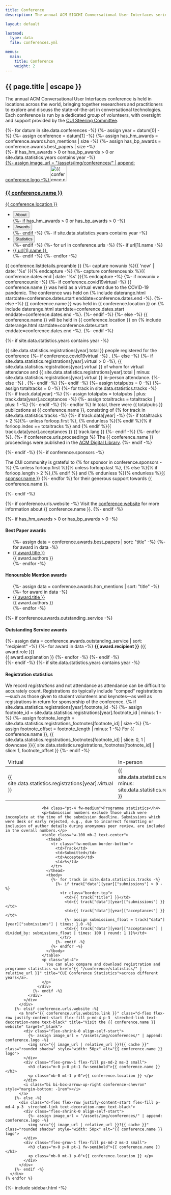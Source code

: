 ```yaml
---
title: Conference
description: The annual ACM SIGCHI Conversational User Interfaces series.

layout: default

lastmod: 
  type: data
  file: conferences.yml

menus:
  main:
    title: Conference
    weight: 2
---
```


<section>
  <article class="flex-grow-1 p-md-4 p-3">
    <h2 class="fw-semibold mb-2 m-0 p-0">{{ page.title | escape }}</h2>
    <p>
      The annual ACM Conversational User Interfaces conference is held in locations across the world, bringing together researchers and practitioners to explore and discuss the state-of-the-art in conversational technologies. Each conference is run by a dedicated group of volunteers, with oversight and support provided by the <a href="{{ "/sc/" | relative_url }}">CUI Steering Committee</a>.
    </p>
  </article>
  <div class="flex-grow-1 d-inline-flex flex-column text-start justify-content-center align-items-center mx-auto accordion accordion-flush conference-list w-100" id="conferenceList">
    {%- for datum in site.data.conferences -%}
      {%- assign year = datum[0] -%}
      {%- assign conference = datum[1] -%}
      {%- assign has_hm_awards = conference.awards.hon_mentions | size -%}
      {%- assign has_bp_awards = conference.awards.best_papers | size -%}
      <div class="d-flex flex-column w-100 accordion-item conference-year">
        {%- if has_hm_awards > 0 or has_bp_awards > 0 or site.data.statistics.years contains year -%}
          <a href="#conference-{{ year }}" data-bs-toggle="collapse" role="button" aria-expanded="false" aria-controls="conference-{{ conference-year}}" class="d-flex flex-row justify-content-start flex-fill p-md-4 p-3  streched-link text-decoration-none text-black">
            <div class="flex-shrink-0 align-self-start">
              {%- assign image_url = "/assets/img/conferences/" | append: conference.logo -%}
              <img src="{{ image_url | relative_url }}?{{ cache }}" class="rounded shadow" style="width: 50px" alt="{{ conference.name }} logo">
            </div>
            <div class="flex-grow-1 flex-fill ps-md-2 ms-3 small">
              <h3 class="m-0 p-0 pt-1 fw-semibold">{{ conference.name }}</h3>
              <p class="mb-0 mt-1 p-0">{{ conference.location }} </p>
            </div>
            <i class="bi bi-chevron-compact-right conference-chevron" style="margin-bottom: -1rem"></i>
          </a>
          <div class="accordion-collapse collapse conference-expanded" id="conference-{{ year }}" data-bs-parent="#conferenceList">
            <div class="p-md-4 p-3 d-flex flex-lg-row flex-column overflow-hidden">
              <ul class="nav nav-pills flex-lg-column justify-content-lg-start flex-row justify-content-center mx-lg-0 mx-auto flex-wrap" id="conference-{{ year }}-tab" role="tablist">
                <li class="nav-item mt-lg-2 m-lg-0 m-1">
                  <button class="nav-link active w-100" id="conference-{{ year }}-about-tab" data-bs-toggle="pill" data-bs-target="#conference-{{ year }}-about" type="button" role="tab" aria-controls="conference-{{ year }}-about" aria-selected="true">
                    About
                  </button>
                </li>
                {%- if has_hm_awards > 0 or has_bp_awards > 0 -%}
                  <li class="nav-item mt-lg-2 m-lg-0 m-1">
                    <button class="nav-link w-100" id="conference-{{ year }}-awards-tab" data-bs-toggle="pill" data-bs-target="#conference-{{ year }}-awards" type="button" role="tab" aria-controls="conference-{{ year }}-awards" aria-selected="false">
                      Awards
                    </button>
                  </li>
                {%- endif -%}
                {%- if site.data.statistics.years contains year -%}
                  <li class="nav-item mt-lg-2 m-lg-0 m-1">
                    <button class="nav-link w-100" id="conference-{{ year }}-statistics-tab" data-bs-toggle="pill" data-bs-target="#conference-{{ year }}-statistics" type="button" role="tab" aria-controls="conference-{{ year }}-statistics" aria-selected="false">
                      Statistics
                    </button>
                  </li>
                {%- endif -%}
                {%- for url in conference.urls -%}
                  {%- if url[1].name -%}
                  <li class="nav-item mt-lg-2 m-lg-0 m-1">
                    <a class="nav-link btn w-100 link-primary" href="{{ url[1].link }}" target="_blank">
                      <span>{{ url[1].name }}&nbsp;<i class="bi bi-box-arrow-up-right fs-6"></i></span>
                    </a>
                  </li>
                  {%- endif -%}
                {%- endfor -%}
              </ul>
              <div class="tab-content overflow-x-auto flex-grow-1 ms-lg-4 mt-lg-1 mt-3" id="conference-{{ year }}-tabContent">
                <div class="tab-pane fade show active" id="conference-{{ year }}-about" role="tabpanel" aria-labelledby="conference-{{ year }}-about-tab" tabindex="0">
                  <p>
                    {{ conference.listdetails.preamble }}
                    {%- capture nowunix %}{{ 'now' | date: '%s' }}{% endcapture -%}
                    {%- capture conferenceunix %}{{ conference.dates.end | date: '%s' }}{% endcapture -%}
                    {%- if nowunix > conferenceunix -%}
                      {%- if conference.covid19virtual -%}
                      {{ conference.name }} was held as a virtual event due to the COVID-19 pandemic. The conference was held on {% include daterange.html startdate=conference.dates.start enddate=conference.dates.end -%}.
                      {%- else -%}
                      {{ conference.name }} was held in {{ conference.location }} on {% include daterange.html startdate=conference.dates.start enddate=conference.dates.end -%}.
                      {%- endif -%}
                    {%- else -%}
                      {{ conference.name }} will be held in {{ conference.location }} on {% include daterange.html startdate=conference.dates.start enddate=conference.dates.end -%}.
                    {%- endif -%}
                  </p>
                  {%- if site.data.statistics.years contains year -%}
                    <p>
                      {{ site.data.statistics.registrations[year].total }} people registered for the conference
                      {%- if conference.covid19virtual -%}
                        .
                      {%- else -%}
                        {%- if site.data.statistics.registrations[year].virtual > 0 -%},
                          {{ site.data.statistics.registrations[year].virtual }} of whom for virtual attendance and {{ site.data.statistics.registrations[year].total | minus: site.data.statistics.registrations[year].virtual }} in-person attendance.
                        {%- else -%}
                          .
                        {%- endif -%} 
                      {%- endif -%}
                      {%- assign totalpubs = 0 -%}
                      {%- assign totaltracks = 0 -%}
                      {%- for track in site.data.statistics.tracks -%}
                        {%- if track.data[year] -%}
                          {%- assign totalpubs = totalpubs | plus: track.data[year].acceptances -%}
                          {%- assign totaltracks = totaltracks | plus: 1 -%}
                        {%- endif -%}
                      {%- endfor %}
                      In total, there were {{ totalpubs }} publications at {{ conference.name }}, consisting of 
                      {% for track in site.data.statistics.tracks -%}
                        {%- if track.data[year] -%}
                          {%- if totaltracks > 2 %}{%- unless forloop.first %}, {% endunless %}{% endif %}{% if forloop.index == totaltracks %} and {% endif %}{{ track.data[year].acceptances }} {{ track.lang }}
                        {%- endif -%}
                      {%- endfor %}.
                      {%- if conference.urls.proceedings %}
                        The {{ conference.name }} proceedings were published in the <a href="{{ conference.urls.proceedings.link }}" title="View the proceedings of {{ conference.name }} in the ACM Digital Library" target="_blank">ACM Digital Library</a>.
                      {%- endif -%}
                    </p>
                  {%- endif -%}
                  {%- if conference.sponsors -%}
                    <p>
                      The CUI community is grateful to 
                      {% for sponsor in conference.sponsors -%}
                        {% unless forloop.first %}{% unless forloop.last %}, {% else %}{% if forloop.length > 2 %},{% endif %} and {% endunless %}{% endunless %}<a href="{{ sponsor.link }}" title="Visit the {{ sponsor.name }} website" target="_blank">{{ sponsor.name }}</a>
                      {%- endfor %} for their generous support towards {{ conference.name }}.
                    </p>
                  {%- endif -%}
                  <p>
                    {%- if conference.urls.website -%}
                      Visit the 
                      <a href="{{ conference.urls.website.link }}" title="Visit the {{ conference.name }} website" target="_blank">conference website</a> for more information about {{ conference.name }}.
                    {%- endif -%}
                  </p>
                </div>
                {%- if has_hm_awards > 0 or has_bp_awards > 0 -%}
                <div class="tab-pane fade" id="conference-{{ year }}-awards" role="tabpanel" aria-labelledby="conference-{{ year }}-awards-tab" tabindex="0">
                  <h4 class="fw-medium">Best Paper awards</h4>
                  <ul>
                    {%- assign data = conference.awards.best_papers | sort: "title" -%}
                    {%- for award in data -%}
                      <li><a href="{{ award.dl }}" title="View '{{ award.title | escape }}' in the ACM Digital Library">{{ award.title }}</a><br>{{ award.authors }}</li>
                    {%- endfor -%}
                  </ul>
                  <h4 class="pt-4 fw-medium">Honourable Mention awards</h4>
                  <ul>
                    {%- assign data = conference.awards.hon_mentions | sort: "title" -%}
                    {%- for award in data -%}
                      <li><a href="{{ award.dl }}" title="View '{{ award.title | escape }}' in the ACM Digital Library">{{ award.title }}</a><br>{{ award.authors }}</li>
                    {%- endfor -%}
                  </ul>
                  {%- if conference.awards.outstanding_service -%}
                    <h4 class="pt-4 fw-medium">Outstanding Service awards</h4>
                    {%- assign data = conference.awards.outstanding_service | sort: "recipient" -%}
                    {%- for award in data -%}
                      <strong>{{ award.recipient }}</strong> ({{ award.role }})<br>{{ award.explanation }}
                    {%- endfor -%}
                  {%- endif -%}
                </div>
                {%- endif -%}
                {%- if site.data.statistics.years contains year -%}
                  <div class="tab-pane fade w-100" id="conference-{{ year }}-statistics" role="tabpanel" aria-labelledby="conference-{{ year }}-statistics-tab" tabindex="0">
                    <h4 class="fw-medium">Registration statistics</h4>
                    <p>
                      We record <em>registrations</em> and not attendance as attendance can be difficult to accurately count. Registrations do typically include "comped" registrations—such as those given to student volunteers and keynotes—as well as registrations in return for sponsorship of the conference.
                      {% if site.data.statistics.registrations[year].footnote_id -%}
                        {%- assign footnote_id = site.data.statistics.registrations[year].footnote_id | minus: 1 -%}
                        {%- assign footnote_length = site.data.statistics.registrations_footnotes[footnote_id] | size -%}
                        {%- assign footnote_offset = footnote_length | minus: 1 -%}
                        For {{ conference.name }}, {{ site.data.statistics.registrations_footnotes[footnote_id] | slice: 0, 1 | downcase }}{{ site.data.statistics.registrations_footnotes[footnote_id] | slice: 1, footnote_offset }}
                      {%- endif -%}
                    </p>
                    <table class="w-100 mb-2 text-center">
                      <thead>
                        <tr class="fw-medium border-bottom">
                          <td style="width: 33%">Virtual</td>
                          <td style="width: 33%">In-person</td>
                          <td>Total</td>
                        </tr>
                      </thead>
                      <tbody>
                        <tr class="border-top">
                          <td style="width: 33%">{{ site.data.statistics.registrations[year].virtual }}</td>
                          <td style="width: 33%">{{ site.data.statistics.registrations[year].total | minus: site.data.statistics.registrations[year].virtual }}</td>
                          <td>{{ site.data.statistics.registrations[year].total }}</td>
                        </tr>
                      </tbody>
                    </table>

                    <h4 class="pt-4 fw-medium">Programme statistics</h4>
                    <p>Submission numbers exclude those which were incomplete at the time of the submission deadline. Submissions which were desk or early rejected, e.g., due to incorrect formatting or inclusion of author details during anonymous peer review, are included in the overall numbers.</p>
                    <table class="w-100 mb-2 text-center">
                      <thead>
                        <tr class="fw-medium border-bottom">
                          <td>Track</td>
                          <td>Submitted</td>
                          <td>Accepted</td>
                          <td>%</td>
                        </tr>
                      </thead>
                      <tbody>
                        {%- for track in site.data.statistics.tracks -%}
                          {%- if track["data"][year]["submissions"] > 0 -%}
                            <tr class="border-top">
                              <td>{{ track["title"] }}</td>
                              <td>{{ track["data"][year]["submissions"] }}</td>
                              <td>{{ track["data"][year]["acceptances"] }}</td>
                              {%- assign submissions_float = track["data"][year]["submissions"] | times: 1.0 -%}
                              <td>{{ track["data"][year]["acceptances"] | divided_by: submissions_float | times: 100 | round: 1 }}%</td>
                            </tr>
                          {%- endif -%}
                        {%- endfor -%}
                      </tbody>
                    </table>
                    <p class="pt-4">
                      You can also compare and download registration and programme statistics <a href="{{ "/conference/statistics/" | relative_url }}" title="CUI Conference Statistics">across different years</a>.
                    </p>
                  </div>
                {%- endif -%}
              </div>
            </div>
          </div>
        {%- elsif conference.urls.website -%}
          <a href="{{ conference.urls.website.link }}" class="d-flex flex-row justify-content-start flex-fill p-md-4 p-3  streched-link text-decoration-none text-black" title="Visit the {{ conference.name }} website" target="_blank">
            <div class="flex-shrink-0 align-self-start">
              {%- assign image_url = "/assets/img/conferences/" | append: conference.logo -%}
              <img src="{{ image_url | relative_url }}?{{ cache }}" class="rounded shadow" style="width: 50px" alt="{{ conference.name }} logo">
            </div>
            <div class="flex-grow-1 flex-fill ps-md-2 ms-3 small">
              <h3 class="m-0 p-0 pt-1 fw-semibold">{{ conference.name }}</h3>
              <p class="mb-0 mt-1 p-0">{{ conference.location }} </p>
            </div>
            <i class="bi bi-box-arrow-up-right conference-chevron" style="margin-bottom: -1rem"></i>
          </a>
        {%- else -%}
          <div class="d-flex flex-row justify-content-start flex-fill p-md-4 p-3  streched-link text-decoration-none text-black">
            <div class="flex-shrink-0 align-self-start">
              {%- assign image_url = "/assets/img/conferences/" | append: conference.logo -%}
              <img src="{{ image_url | relative_url }}?{{ cache }}" class="rounded shadow" style="width: 50px" alt="{{ conference.name }} logo">
            </div>
            <div class="flex-grow-1 flex-fill ps-md-2 ms-3 small">
              <h3 class="m-0 p-0 pt-1 fw-semibold">{{ conference.name }}</h3>
              <p class="mb-0 mt-1 p-0">{{ conference.location }} </p>
            </div>
          </div>
        {%- endif -%}
      </div>
    {% endfor %}
  </div>
</section>
{%- include sidebar.html -%}